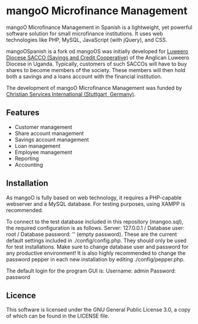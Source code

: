 # mangoO Microfinance Management

mangoO Microfinance Management in Spanish is a lightweight, yet powerful software solution for small microfinance institutions. It uses web technologies like PHP, MySQL, JavaScript (with jQuery), and CSS. 

mangoOSpanish is a fork od mangoOS was initially developed for [Luweero Diocese SACCO (Savings and Credit Cooperative)](http://www.luweerodiocese.org/sacco) of the Anglican Luweero Diocese in Uganda. Typically, customers of such SACCOs will have to buy shares to become members of the society. These members will then hold both a savings and a loans account with the financial institution.

The development of mangoO Microfinance Management was funded by [Christian Services International (Stuttgart, Germany)](http://www.gottes-liebe-weltweit.de).

## Features
- Customer management
- Share account management
- Savings account management
- Loan management
- Employee management
- Reporting
- Accounting

## Installation
As mangoO is fully based on web technology, it requires a PHP-capable webserver and a MySQL database. For testing purposes, using XAMPP is recommended.

To connect to the test database included in this repository (mangoo.sql), the required configuration is as follows.
Server: 127.0.0.1 /
Database user: root /
Database password: '' (empty password).
These are the current default settings included in ./config/config.php. They should only be used for test installations. Make sure to change database user and password for any productive environment! It is also highly recommended to change the password pepper in each new installation by editing ./config/pepper.php.

The default login for the program GUI is:
Username: admin
Password: password

## Licence
This software is licensed under the GNU General Public License 3.0, a copy of which can be found in the LICENSE file.
